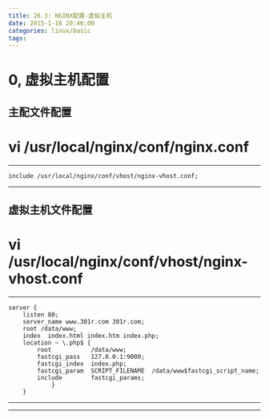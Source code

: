 ```yaml
---
title: 26.3: NGINX配置-虚拟主机
date: 2015-1-16 20:46:00
categories: linux/basic
tags:
---
```

 
0, 虚拟主机配置
========================================
## 主配文件配置
# vi /usr/local/nginx/conf/nginx.conf
*****************************************
    include /usr/local/nginx/conf/vhost/nginx-vhost.conf;
*****************************************
 
## 虚拟主机文件配置
# vi /usr/local/nginx/conf/vhost/nginx-vhost.conf
*****************************************
    server {
        listen 80;
        server_name www.301r.com 301r.com;
        root /data/www;
        index  index.html index.htm index.php;
        location ~ \.php$ {
            root           /data/www;
            fastcgi_pass   127.0.0.1:9000;
            fastcgi_index  index.php;
            fastcgi_param  SCRIPT_FILENAME  /data/www$fastcgi_script_name;
            include        fastcgi_params;
                }
        }
***********************************************************************************
